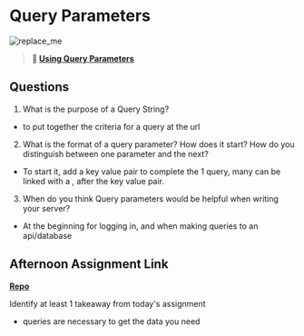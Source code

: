 # Query Parameters

![replace_me](https://codeworks.blob.core.windows.net/public/assets/img/illustrations/placeholder.svg)

> **📖 [Using Query Parameters](https://codeworksacademy.com/fs-student-guide/resources/wk5/01-Query-Parameters)**

## Questions

1. What is the purpose of a Query String? 
- to put together the criteria for a query at the url

2. What is the format of a query parameter? How does it start? How do you distinguish between one parameter and the next? 
 - To start it, add a key value pair to complete the 1 query, many can be linked with a , after the key value pair.

3. When do you think Query parameters would be helpful when writing your server? 
 - At the beginning for logging in, and when making queries to an api/database

## Afternoon Assignment Link

**[Repo](https://github.com/DaneBarber/Burgershack)**

Identify at least 1 takeaway from today's assignment
- queries are necessary to get the data you need